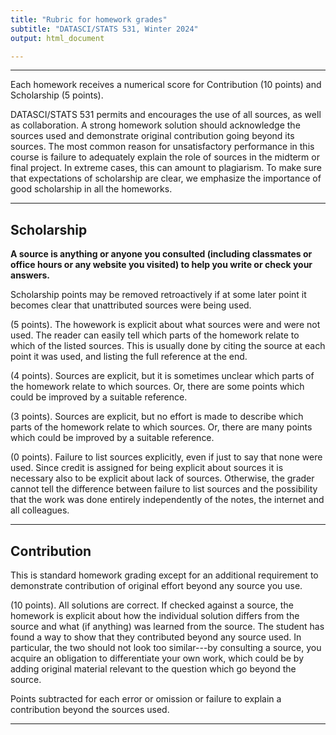 ```yaml
---
title: "Rubric for homework grades"
subtitle: "DATASCI/STATS 531, Winter 2024"
output: html_document

---
```


-----------

Each homework receives a numerical score for Contribution (10 points) and Scholarship (5 points).

DATASCI/STATS 531 permits and encourages the use of all sources, as well as collaboration. A strong homework solution should acknowledge the sources used and demonstrate original contribution going beyond its sources. The most common reason for unsatisfactory performance in this course is failure to adequately explain the role of sources in the midterm or final project. In extreme cases, this can amount to plagiarism. To make sure that expectations of scholarship are clear, we emphasize the importance of good scholarship in all the homeworks. 

------------

## Scholarship

**A source is anything or anyone you consulted (including classmates or office hours or any website you visited) to help you write or check your answers.**

Scholarship points may be removed retroactively if at some later point it becomes clear that unattributed sources were being used.

(5 points). The howework is explicit about what sources were and were not used. The reader can easily tell which parts of the homework relate to which of the listed sources. This is usually done by citing the source at each point it was used, and listing the full reference at the end.

(4 points). Sources are explicit, but it is sometimes unclear which parts of the homework relate to which sources. Or, there are some points which could be improved by a suitable reference.

(3 points). Sources are explicit, but no effort is made to describe which parts of the homework relate to which sources. Or, there are many points which could be improved by a suitable reference.

(0 points). Failure to list sources explicitly, even if just to say that none were used. Since credit is assigned for being explicit about sources it is necessary also to be explicit about lack of sources. Otherwise, the grader cannot tell the difference between failure to list sources and the possibility that the work was done entirely independently of the notes, the internet and all colleagues.

------------

## Contribution

This is standard homework grading except for an additional requirement to demonstrate contribution of original effort beyond any source you use.

(10 points). All solutions are correct. If checked against a source, the homework is explicit about how the individual solution differs from the source and what (if anything) was learned from the source. The student has found a way to show that they contributed beyond any source used. In particular, the two should not look too similar---by consulting a source, you acquire an obligation to differentiate your own work, which could be by adding original material relevant to the question which go beyond the source.

Points subtracted for each error or omission or failure to explain a contribution beyond the sources used. 

------------


